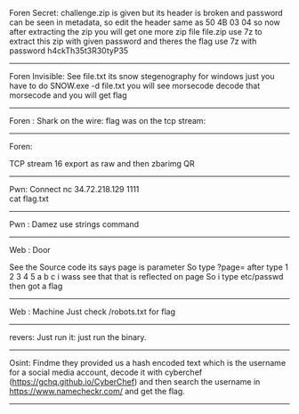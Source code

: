 
Foren 
Secret:
challenge.zip is given but its header is broken and password can be seen in metadata,
so edit the header same as 50 4B 03 04
so now after extracting the zip 
you will get one more zip file file.zip
use 7z to extract this zip with given password and theres 
the flag
use 7z with password h4ckTh35t3R30tyP35

---------------------------------------------------------------------------------------------------------------------------------------------------------------

Foren
Invisible:
See file.txt 
its snow stegenography 
for windows just you have to do SNOW.exe -d file.txt
you will see morsecode 
decode that morsecode and you will get flag


---------------------------------------------------------------------------------------------------------------------------------------------------------------
Foren :
Shark on the wire:
flag was on the tcp stream:


---------------------------------------------------------------------------------------------------------------------------------------------------------------
Foren:

TCP stream 16
export as raw and then zbarimg QR

---------------------------------------------------------------------------------------------------------------------------------------------------------------
Pwn:
Connect
nc 34.72.218.129 1111  
cat flag.txt

--------------------------------------------------------------------------------------------------------------------------------------------------------------
Pwn :
Damez
use strings command

---------------------------------------------------------------------------------------------------------------------------------------------------------------
Web : Door 

See the Source code its says page is parameter
So type ?page= 
after type 1 2 3 4 5 a b c i wass see that that is reflected on page 
So i type etc/passwd 
then got a flag

---------------------------------------------------------------------------------------------------------------------------------------------------------------
Web : Machine
Just check /robots.txt for flag 

--------------------------------------------------------------------------------------------------------------------------------------------------------------

revers:
Just run it:
just run the binary.

---------------------------------------------------------------------------------------------------------------------------------------------------------------
Osint: Findme
they provided us a hash encoded text which is the username for a social media account,
decode it with cyberchef (https://gchq.github.io/CyberChef)
and then search the username in https://www.namecheckr.com/
and get the flag.

--------------------------------------------------------------------------------------------------------------------------------------------------------------






